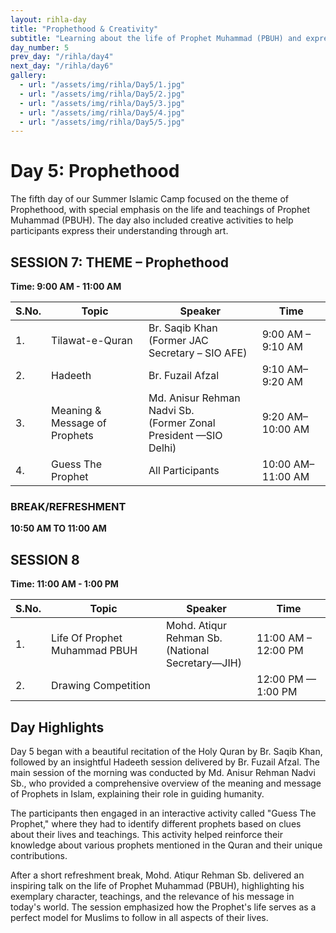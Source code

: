 ```yaml
---
layout: rihla-day
title: "Prophethood & Creativity"
subtitle: "Learning about the life of Prophet Muhammad (PBUH) and expressing creativity through art"
day_number: 5
prev_day: "/rihla/day4"
next_day: "/rihla/day6"
gallery:
  - url: "/assets/img/rihla/Day5/1.jpg"
  - url: "/assets/img/rihla/Day5/2.jpg"
  - url: "/assets/img/rihla/Day5/3.jpg"
  - url: "/assets/img/rihla/Day5/4.jpg"
  - url: "/assets/img/rihla/Day5/5.jpg"
---
```


# Day 5: Prophethood

The fifth day of our Summer Islamic Camp focused on the theme of Prophethood, with special emphasis on the life and teachings of Prophet Muhammad (PBUH). The day also included creative activities to help participants express their understanding through art.

## SESSION 7: THEME – Prophethood

**Time: 9:00 AM - 11:00 AM**

<div class="schedule-table">
<table>
  <thead>
    <tr>
      <th>S.No.</th>
      <th>Topic</th>
      <th>Speaker</th>
      <th>Time</th>
    </tr>
  </thead>
  <tbody>
    <tr>
      <td>1.</td>
      <td>Tilawat-e-Quran</td>
      <td>Br. Saqib Khan<br>(Former JAC Secretary – SIO AFE)</td>
      <td>9:00 AM – 9:10 AM</td>
    </tr>
    <tr>
      <td>2.</td>
      <td>Hadeeth</td>
      <td>Br. Fuzail Afzal</td>
      <td>9:10 AM–9:20 AM</td>
    </tr>
    <tr>
      <td>3.</td>
      <td>Meaning & Message of Prophets</td>
      <td>Md. Anisur Rehman Nadvi Sb.<br>(Former Zonal President —SIO Delhi)</td>
      <td>9:20 AM–10:00 AM</td>
    </tr>
    <tr>
      <td>4.</td>
      <td>Guess The Prophet</td>
      <td>All Participants</td>
      <td>10:00 AM– 11:00 AM</td>
    </tr>
  </tbody>
</table>
</div>

### BREAK/REFRESHMENT
**10:50 AM TO 11:00 AM**

## SESSION 8

**Time: 11:00 AM - 1:00 PM**

<div class="schedule-table">
<table>
  <thead>
    <tr>
      <th>S.No.</th>
      <th>Topic</th>
      <th>Speaker</th>
      <th>Time</th>
    </tr>
  </thead>
  <tbody>
    <tr>
      <td>1.</td>
      <td>Life Of Prophet Muhammad PBUH</td>
      <td>Mohd. Atiqur Rehman Sb.<br>(National Secretary—JIH)</td>
      <td>11:00 AM – 12:00 PM</td>
    </tr>
    <tr>
      <td>2.</td>
      <td>Drawing Competition</td>
      <td></td>
      <td>12:00 PM — 1:00 PM</td>
    </tr>
  </tbody>
</table>
</div>

## Day Highlights

Day 5 began with a beautiful recitation of the Holy Quran by Br. Saqib Khan, followed by an insightful Hadeeth session delivered by Br. Fuzail Afzal. The main session of the morning was conducted by Md. Anisur Rehman Nadvi Sb., who provided a comprehensive overview of the meaning and message of Prophets in Islam, explaining their role in guiding humanity.

The participants then engaged in an interactive activity called "Guess The Prophet," where they had to identify different prophets based on clues about their lives and teachings. This activity helped reinforce their knowledge about various prophets mentioned in the Quran and their unique contributions.

After a short refreshment break, Mohd. Atiqur Rehman Sb. delivered an inspiring talk on the life of Prophet Muhammad (PBUH), highlighting his exemplary character, teachings, and the relevance of his message in today's world. The session emphasized how the Prophet's life serves as a perfect model for Muslims to follow in all aspects of their lives.